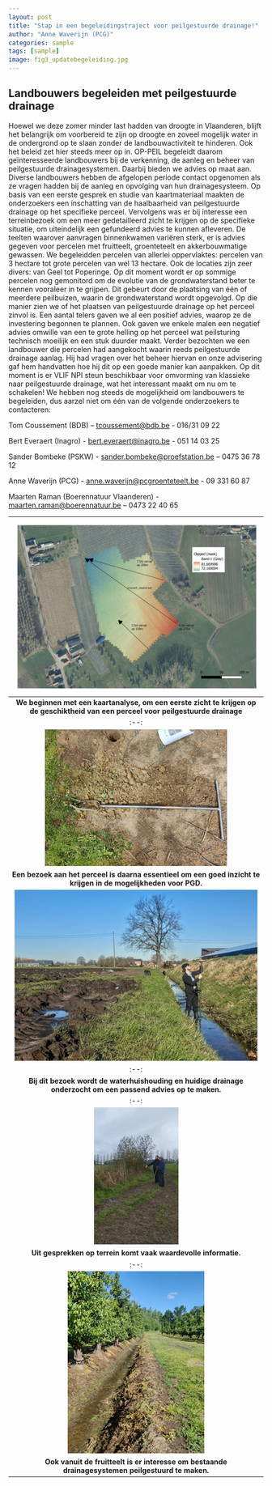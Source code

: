 ```yaml
---
layout: post
title: "Stap in een begeleidingstraject voor peilgestuurde drainage!"
author: "Anne Waverijn (PCG)"
categories: sample
tags: [sample]
image: fig3_updatebegeleiding.jpg
---
```


## Landbouwers begeleiden met peilgestuurde drainage

Hoewel we deze zomer minder last hadden van droogte in Vlaanderen, blijft het belangrijk om voorbereid te zijn op droogte en zoveel mogelijk water in de ondergrond op te slaan zonder de landbouwactiviteit te hinderen. Ook het beleid zet hier steeds meer op in. 
OP-PEIL begeleidt daarom geïnteresseerde landbouwers bij de verkenning, de aanleg en beheer van peilgestuurde drainagesystemen. Daarbij bieden we advies op maat aan. Diverse landbouwers hebben de afgelopen periode contact opgenomen als ze vragen hadden bij de aanleg en opvolging van hun drainagesysteem. Op basis van een eerste gesprek en studie van kaartmateriaal maakten de onderzoekers een inschatting van de haalbaarheid van peilgestuurde drainage op het specifieke perceel. Vervolgens was er bij interesse een terreinbezoek om een meer gedetailleerd zicht te krijgen op de specifieke situatie, om uiteindelijk een gefundeerd advies te kunnen afleveren.
De teelten waarover aanvragen binnenkwamen variëren sterk, er is advies gegeven voor percelen met fruitteelt, groenteteelt en akkerbouwmatige gewassen. We begeleidden percelen van allerlei oppervlaktes: percelen van 3 hectare tot grote percelen van wel 13 hectare. Ook de locaties zijn zeer divers: van Geel tot Poperinge.
Op dit moment wordt er op sommige percelen nog gemonitord om de evolutie van de grondwaterstand beter te kennen vooraleer in te grijpen. Dit gebeurt door de plaatsing van één of meerdere peilbuizen, waarin de grondwaterstand wordt opgevolgd. Op die manier zien we of het plaatsen van peilgestuurde drainage op het perceel zinvol is. 
Een aantal telers gaven we al een positief advies, waarop ze de investering begonnen te plannen. Ook gaven we enkele malen een negatief advies omwille van een te grote helling op het perceel wat peilsturing technisch moeilijk en een stuk duurder maakt. Verder bezochten we een landbouwer die percelen had aangekocht waarin reeds peilgestuurde drainage aanlag. Hij had vragen over het beheer hiervan en onze advisering gaf hem handvatten hoe hij dit op een goede manier kan aanpakken.
Op dit moment is er VLIF NPI steun beschikbaar voor omvorming van klassieke naar peilgestuurde drainage, wat het interessant maakt om nu om te schakelen! We hebben nog steeds de mogelijkheid om landbouwers te begeleiden, dus aarzel niet om één van de volgende onderzoekers te contacteren:

Tom Coussement (BDB) – tcoussement@bdb.be - 016/31 09 22

Bert Everaert (Inagro) - bert.everaert@inagro.be - 051 14 03 25

Sander Bombeke (PSKW) - sander.bombeke@proefstation.be – 0475 36 78 12

Anne Waverijn (PCG) - anne.waverijn@pcgroenteteelt.be - 09 331 60 87

Maarten Raman (Boerennatuur Vlaanderen) - maarten.raman@boerennatuur.be – 0473 22 40 65


|![kaart](./assets/img/fig1_updatebegeleiding.png)|
|:--:|
|<b>We beginnen met een kaartanalyse, om een eerste zicht te krijgen op de geschiktheid van een perceel voor peilgestuurde drainage</b>|
|:--:|
|![bodemonderzoek](./assets/img/fig2_updatebegeleiding.jpg)|
|<b> Een bezoek aan het perceel is daarna essentieel om een goed inzicht te krijgen in de mogelijkheden voor PGD.</b> |
|![terreinbezoek1](./assets/img/fig3_updatebegeleiding.jpg)|
|:--:|
|<b>Bij dit bezoek wordt de waterhuishouding en huidige drainage onderzocht om een passend advies op te maken.</b>|
|:--:|
|![terreinbezoek2](./assets/img/fig4_updatebegeleiding.jpg)|
|<b> Uit gesprekken op terrein komt vaak waardevolle informatie.</b> |
|:--:|
|![fruitteelt](./assets/img/fig5_updatebegeleiding.jpg)|
|<b>Ook vanuit de fruitteelt is er interesse om bestaande drainagesystemen peilgestuurd te maken.</b> |
